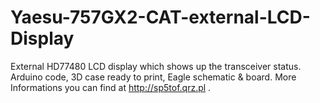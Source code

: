 # Yaesu-757GX2-CAT-external-LCD-Display
External HD77480 LCD display which shows up the transceiver status.
Arduino code, 3D case ready to print, Eagle schematic & board.
More Informations you can find at http://sp5tof.qrz.pl .

